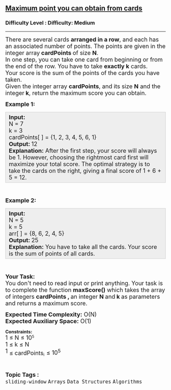 <h2><a href="https://www.geeksforgeeks.org/problems/maximum-point-you-can-obtain-from-cards/0">Maximum point you can obtain from cards</a></h2><h3>Difficulty Level : Difficulty: Medium</h3><hr><div class="problems_problem_content__Xm_eO"><p><span style="font-size:18px">There are several cards <strong>arranged in a row</strong>, and each has an associated number of points. The points are given in the integer array<strong> cardPoints </strong>of size <strong>N</strong>.<br>
In one step, you can take&nbsp;one card from beginning or from the end of the row. You have to take <strong>exactly k</strong> cards.<br>
Your score is the sum of the points of the cards you have taken.<br>
Given the integer array <strong>cardPoints</strong>,&nbsp;and its size <strong>N</strong> and the integer<strong> </strong><strong>k</strong>, return the maximum score you can obtain.</span></p>

<p><span style="font-size:18px"><strong>Example 1:</strong></span></p>

<div style="background: rgb(238, 238, 238); border: 1px solid rgb(204, 204, 204); padding: 5px 10px; --darkreader-inline-bgimage: initial; --darkreader-inline-bgcolor:#222426; --darkreader-inline-border-top:#3e4446; --darkreader-inline-border-right:#3e4446; --darkreader-inline-border-bottom:#3e4446; --darkreader-inline-border-left:#3e4446;"><span style="font-size:18px"><strong>Input:</strong><br>
N = 7<br>
k = 3<br>
cardPoints[ ] = {1, 2, 3, 4, 5, 6, 1}<br>
<strong>Output:&nbsp;</strong>12<br>
<strong>Explanation:</strong>&nbsp;After the first step, your score will always be 1. However, choosing the rightmost card first will maximize your total score. The optimal strategy is to take the cards on the right, giving a final score of 1 + 6 + 5 = 12.</span></div>

<p>&nbsp;</p>

<p><span style="font-size:18px"><strong>Example 2:</strong></span></p>

<div style="background: rgb(238, 238, 238); border: 1px solid rgb(204, 204, 204); padding: 5px 10px; --darkreader-inline-bgimage: initial; --darkreader-inline-bgcolor:#222426; --darkreader-inline-border-top:#3e4446; --darkreader-inline-border-right:#3e4446; --darkreader-inline-border-bottom:#3e4446; --darkreader-inline-border-left:#3e4446;"><span style="font-size:18px"><strong>Input:</strong><br>
N = 5<br>
k = 5<br>
arr[ ] = {8, 6, 2,&nbsp;4, 5}<br>
<strong>Output:&nbsp;</strong>25<br>
<strong>Explanation:</strong>&nbsp;You have to take all the cards. Your score is the sum of points of all cards.</span></div>

<p>&nbsp;</p>

<p><span style="font-size:18px"><strong>Your Task:</strong><br>
You don't need to read input or print anything. Your task is to complete the function <strong>maxScore()</strong>&nbsp;which takes the&nbsp;array of&nbsp;integers <strong>cardPoints&nbsp;, </strong>an integer&nbsp;<strong>N </strong>and<strong> k&nbsp;</strong>as parameters and returns a maximum score.</span></p>

<p><span style="font-size:18px"><strong>Expected Time Complexity:</strong>&nbsp;O(N)<br>
<strong>Expected Auxiliary Space:</strong>&nbsp;O(1)</span></p>

<p><strong>Constraints:</strong><br>
<span style="font-size:18px">1 ≤ N ≤ 10</span><sup>5</sup><br>
<span style="font-size:18px">1 ≤ k&nbsp;≤ N</span><br>
<sup><span style="font-size:18px">1&nbsp;</span></sup><span style="font-size:18px">≤ cardPoints</span><sub>i&nbsp; </sub><span style="font-size:18px">≤ 10<sup>5</sup></span></p>
</div><br><p><span style=font-size:18px><strong>Topic Tags : </strong><br><code>sliding-window</code>&nbsp;<code>Arrays</code>&nbsp;<code>Data Structures</code>&nbsp;<code>Algorithms</code>&nbsp;